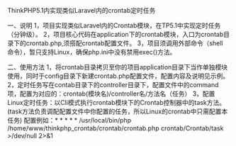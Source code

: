 ThinkPHP5.1内实现类似Laravel内的crontab定时任务

一、说明
1，项目实现类似Laravel内的Crontab模块，在TP5.1中实现定时任务（分钟级）。
2，项目核心代码在application下的crontab模块，入口为crontab目录下的crontab.php,须搭配crontab配置文件。
3，项目须调用外部命令（shell 命令），暂只支持Linux，确保php.ini中没有禁用exec()方法。

二、使用方法
1，将crontab目录拷贝至你的项目application目录下当作单独模块使用，同时于config目录下新建crontab.php配置文件，配置内容及说明见示例。
2，定时任务写在contab目录下的controller目录下，配置文件中的command项，配置为对应的：crontab(模块名)/controller名/方法名（任务）
3，配置Linux定时任务：以Cli模式执行crontab模块下的Crontab控制器中的task方法。(task方法负责调配配置文件中你配置的任务，所以Linux的crontab中只需配置本任务)
配置例如：* * * * * /usr/local/bin/php /home/www/thinkphp_crontab/crontab/crontab.php crontab/Crontab/task >/dev/null 2>&1